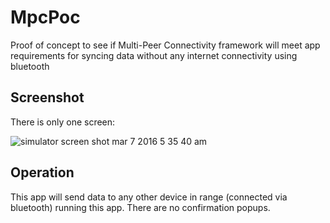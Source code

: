 # MpcPoc
Proof of concept to see if Multi-Peer Connectivity framework will meet app requirements for syncing data without any internet connectivity using bluetooth

## Screenshot

There is only one screen:

![simulator screen shot mar 7 2016 5 35 40 am](https://cloud.githubusercontent.com/assets/16652800/13568248/fb25064e-e42d-11e5-8911-dc3e65ec852f.png)

## Operation

This app will send data to any other device in range (connected via bluetooth) running this app. There are no confirmation popups.
